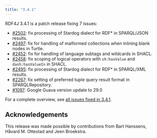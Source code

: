 ```yaml
---
title: "3.4.1"
---
```

RDF4J 3.4.1 is a patch release fixing 7 issues:

- [#2502](https://github.com/eclipse/rdf4j/issues/2502): fix processing of Stardog dialect for RDF* in SPARQL/JSON results.
- [#2497](https://github.com/eclipse/rdf4j/issues/2497): fix for handling of malformed collections when inlining blank nodes in Turtle.
- [#2452](https://github.com/eclipse/rdf4j/issues/2452): fix for handling of language subtags and wildcards in SHACL.
- [#2458](https://github.com/eclipse/rdf4j/issues/2458): fix scoping of logical operators with `sh:hasValue` and `dash:hasValueIn` in SHACL.
- [#2495](https://github.com/eclipse/rdf4j/issues/2495): fix processing of Stardog dialect for RDF* in SPARQL/XML results.
- [#2267](https://github.com/eclipse/rdf4j/issues/2267): fix setting of preferred tuple query result format in SPARQLRepository.
- [#1097](https://github.com/eclipse/rdf4j/issues/1097): Google Guava version update to 29.0 

<!--more-->

For a complete overview, see [all issues fixed in 3.4.1](https://github.com/eclipse/rdf4j/milestone/58?closed=1).

## Acknowledgements

This release was made possible by contributions from Bart Hanssens, Håvard M. Ottestad and Jeen Broekstra.
